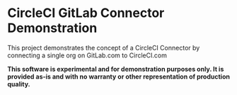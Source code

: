 # CircleCI GitLab Connector Demonstration

This project demonstrates the concept of a CircleCI Connector by connecting a
single org on GitLab.com to CircleCI.com

**This software is experimental and for demonstration purposes only. It is
provided as-is and with no warranty or other representation of production
quality.**
